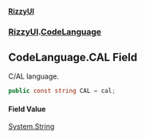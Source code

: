 #### [RizzyUI](index 'index')
### [RizzyUI](RizzyUI 'RizzyUI').[CodeLanguage](RizzyUI.CodeLanguage 'RizzyUI.CodeLanguage')

## CodeLanguage.CAL Field

C/AL language.

```csharp
public const string CAL = cal;
```

#### Field Value
[System.String](https://docs.microsoft.com/en-us/dotnet/api/System.String 'System.String')